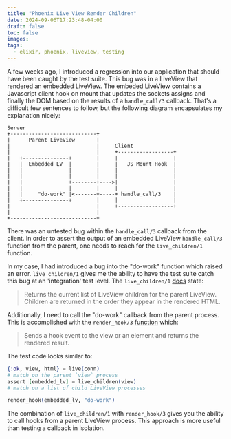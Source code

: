 ```yaml
---
title: "Phoenix Live View Render Children"
date: 2024-09-06T17:23:48-04:00
draft: false
toc: false
images:
tags: 
  - elixir, phoenix, liveview, testing
---
```


A few weeks ago, I introduced a regression into our application that should have been caught by the test suite. This bug was in a LiveView that rendered an embedded LiveView. The embeded LiveView contains a Javascript client hook on mount that updates the sockets assigns and finally the DOM based on the results of a `handle_call/3` callback. That's a difficult few sentences to follow, but the following diagram encapsulates my explanation nicely:

```
Server
+----------------------------+                         
|      Parent LiveView       |                         
|                            |     Client                    
|                            |     +------------------+
|   +---------------+        |     |                  |
|   |  Embedded LV  |        |     |   JS Mount Hook  |
|   |               |        |     |                  |
|   |               |        |     |                  |
|   |               +--------+---->|                  |
|   |               |        |     |                  |
|   |     "do-work" |<-------+-----+ handle_call/3    |
|   +---------------+        |     |                  |
|                            |     +------------------+
|                            |                         
+----------------------------+                         
```

There was an untested bug within the `handle_call/3` callback from the client. In order to assert the output of an embedded LiveView `handle_call/3` function from the parent, one needs to reach for the `live_children/1` function.

In my case, I had introduced a bug into the "do-work" function which raised an error. `live_children/1` gives me the ability to have the test suite catch this bug at an 'integration' test level. The `live_children/1` [docs](https://github.com/phoenixframework/phoenix_live_view/blob/v0.17.11/lib/phoenix_live_view/test/live_view_test.ex#L909) state:

> Returns the current list of LiveView children for the parent LiveView.
> Children are returned in the order they appear in the rendered HTML.

Additionally, I need to call the "do-work" callback from the parent process. This is accomplished with the `render_hook/3` [function](https://github.com/phoenixframework/phoenix_live_view/blob/v0.17.11/lib/phoenix_live_view/test/live_view_test.ex#L873) which:

> Sends a hook event to the view or an element and returns the rendered result.

The test code looks similar to:

```ex
{:ok, view, html} = live(conn)
# match on the parent `view` process
assert [embedded_lv] = live_children(view)
# match on a list of child LiveView processes

render_hook(embedded_lv, "do-work")
```

The combination of `live_children/1` with `render_hook/3` gives you the ability to call hooks from a parent LiveView process. This approach is more useful than testing a callback in isolation.
